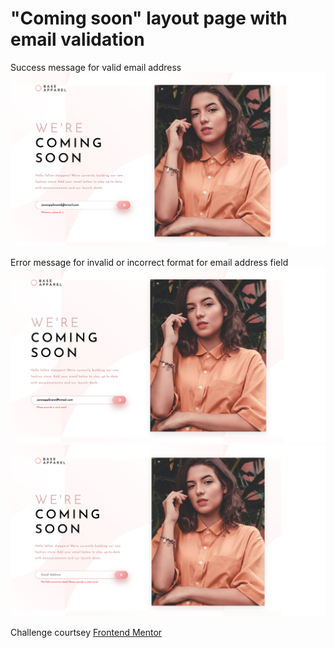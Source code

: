 # "Coming soon" layout page with email validation

Success message for valid email address
<img src="images/success.png">

Error message for invalid or incorrect format for email address field
<img src="images/invalid.png">
<img src="images/blank.png">

Challenge courtsey <a href="https://www.frontendmentor.io?ref=challenge" target="_blank">Frontend Mentor</a>
